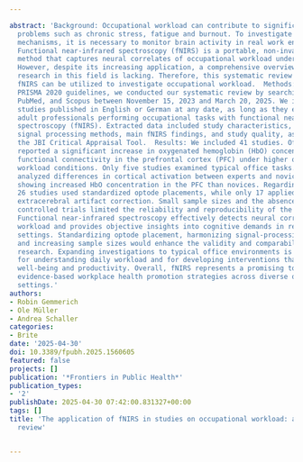 ---
abstract: 'Background: Occupational workload can contribute to significant health
  problems such as chronic stress, fatigue and burnout. To investigate the underlying
  mechanisms, it is necessary to monitor brain activity in real work environments.
  Functional near-infrared spectroscopy (fNIRS) is a portable, non-invasive neuroimaging
  method that captures neural correlates of occupational workload under natural conditions.
  However, despite its increasing application, a comprehensive overview of fNIRS-based
  research in this field is lacking. Therefore, this systematic review examines how
  fNIRS can be utilized to investigate occupational workload.  Methods: Following
  PRISMA 2020 guidelines, we conducted our systematic review by searching Web of Science,
  PubMed, and Scopus between November 15, 2023 and March 20, 2025. We included all
  studies published in English or German at any date, as long as they examined healthy
  adult professionals performing occupational tasks with functional near-infrared
  spectroscopy (fNIRS). Extracted data included study characteristics, workload details,
  signal processing methods, main fNIRS findings, and study quality, assessed using
  the JBI Critical Appraisal Tool.  Results: We included 41 studies. Of these, 23
  reported a significant increase in oxygenated hemoglobin (HbO) concentration and
  functional connectivity in the prefrontal cortex (PFC) under higher occupational
  workload conditions. Only five studies examined typical office tasks. Nine studies
  analyzed differences in cortical activation between experts and novices, with experts
  showing increased HbO concentration in the PFC than novices. Regarding methodology,
  26 studies used standardized optode placements, while only 17 applied systemic and
  extracerebral artifact correction. Small sample sizes and the absence of randomized
  controlled trials limited the reliability and reproducibility of the findings.  Conclusion:
  Functional near-infrared spectroscopy effectively detects neural correlates of occupational
  workload and provides objective insights into cognitive demands in real-world work
  settings. Standardizing optode placement, harmonizing signal-processing methods,
  and increasing sample sizes would enhance the validity and comparability of future
  research. Expanding investigations to typical office environments is also crucial
  for understanding daily workload and for developing interventions that promote employee
  well-being and productivity. Overall, fNIRS represents a promising tool for establishing
  evidence-based workplace health promotion strategies across diverse occupational
  settings.'
authors:
- Robin Gemmerich
- Ole Müller
- Andrea Schaller
categories:
- Brite
date: '2025-04-30'
doi: 10.3389/fpubh.2025.1560605
featured: false
projects: []
publication: '*Frontiers in Public Health*'
publication_types:
- '2'
publishDate: 2025-04-30 07:42:00.831327+00:00
tags: []
title: 'The application of fNIRS in studies on occupational workload: a systematic
  review'

---
